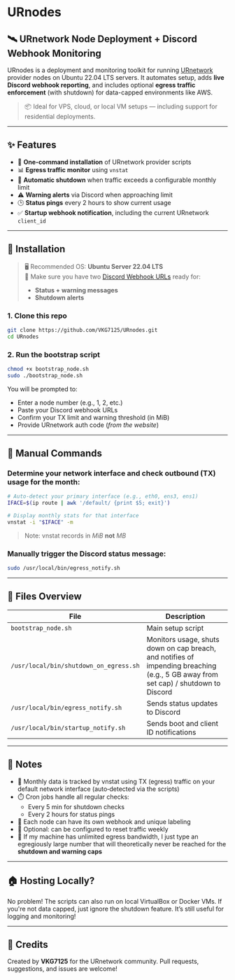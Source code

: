 # URnodes

## 🛰️ URnetwork Node Deployment + Discord Webhook Monitoring

URnodes is a deployment and monitoring toolkit for running [URnetwork](https://www.ur.io) provider nodes on Ubuntu 22.04 LTS servers. It automates setup, adds **live Discord webhook reporting**, and includes optional **egress traffic enforcement** (with shutdown) for data-capped environments like AWS.

> 📦 Ideal for VPS, cloud, or local VM setups — including support for residential deployments.

---

## ✨ Features

- 🔌 **One-command installation** of URnetwork provider scripts
- 📊 **Egress traffic monitor** using `vnstat`
- 🛑 **Automatic shutdown** when traffic exceeds a configurable monthly limit
- ⚠️ **Warning alerts** via Discord when approaching limit
- 🕒 **Status pings** every 2 hours to show current usage
- ✅ **Startup webhook notification**, including the current URnetwork `client_id`

---

## 🚀 Installation

> 🖥️ Recommended OS: **Ubuntu Server 22.04 LTS**  
> 💬 Make sure you have two [Discord Webhook URLs](https://support.discord.com/hc/en-us/articles/228383668-Intro-to-Webhooks) ready for:
> - **Status + warning messages**
> - **Shutdown alerts**

### 1. Clone this repo

```bash
git clone https://github.com/VKG7125/URnodes.git
cd URnodes
```
### 2. Run the bootstrap script

```bash
chmod +x bootstrap_node.sh
sudo ./bootstrap_node.sh
```

You will be prompted to:
- Enter a node number (e.g., 1, 2, etc.)
- Paste your Discord webhook URLs
- Confirm your TX limit and warning threshold (in MiB)
- Provide URnetwork auth code (*from the website*)

---

## 🧪 Manual Commands

### Determine your network interface and check outbound (TX) usage for the month:
```bash
# Auto-detect your primary interface (e.g., eth0, ens3, ens1)
IFACE=$(ip route | awk '/default/ {print $5; exit}')

# Display monthly stats for that interface
vnstat -i "$IFACE" -m
```

> Note: vnstat records in *MiB* **not** *MB*
### Manually trigger the Discord status message:
```bash
sudo /usr/local/bin/egress_notify.sh
```

---

## 📁 Files Overview

| File                                   | Description                                 |
| -------------------------------------- | ------------------------------------------- |
| `bootstrap_node.sh`                    | Main setup script | installs everything     |
| `/usr/local/bin/shutdown_on_egress.sh` | Monitors usage, shuts down on cap breach, and notifies of impending breaching (e.g., 5 GB away from set cap) / shutdown to Discord |
| `/usr/local/bin/egress_notify.sh`      | Sends status updates to Discord             |
| `/usr/local/bin/startup_notify.sh`     | Sends boot and client ID notifications      |

---

## 📌 Notes

- 🧠 Monthly data is tracked by vnstat using TX (egress) traffic on your default network interface (auto‑detected via the scripts)
- ⏱️ Cron jobs handle all regular checks:
  -   Every 5 min for shutdown checks
  -   Every 2 hours for status pings
- 🧵 Each node can have its own webhook and unique labeling
- 🔁 Optional: can be configured to reset traffic weekly
- 📶 If my machine has unlimited egress bandwidth, I just type an egregiously large number that will theoretically never be reached for the **shutdown and warning caps**

---

## 🏠 Hosting Locally?

No problem! The scripts can also run on local VirtualBox or Docker VMs. 
If you're not data capped, just ignore the shutdown feature. 
It’s still useful for logging and monitoring! 

---

## 🤝 Credits

Created by **VKG7125** for the URnetwork community.
Pull requests, suggestions, and issues are welcome!
